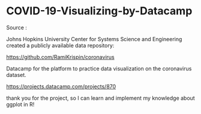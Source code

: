 # COVID-19-Visualizing-by-Datacamp

Source :

Johns Hopkins University Center for Systems Science and Engineering created a publicly available data repository: 

https://github.com/RamiKrispin/coronavirus

Datacamp for the platform to practice data visualization on the coronavirus dataset.

https://projects.datacamp.com/projects/870

thank you for the project, so I can learn and implement my knowledge about ggplot in R!
